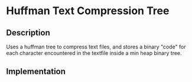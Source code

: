 # Huffman Text Compression Tree

## Description

Uses a huffman tree to compress text files, and stores a binary "code" for each
character encountered in the textfile inside a min heap binary tree.

## Implementation
